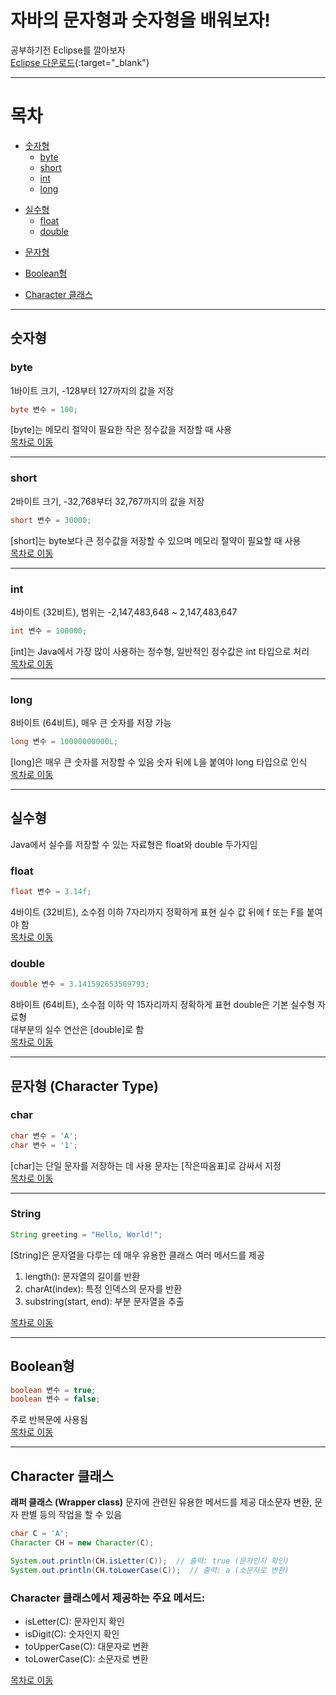 # 자바의 문자형과 숫자형을 배워보자!

공부하기전 Eclipse를 깔아보자  
[Eclipse 다운로드](https://www.eclipse.org/downloads){:target="_blank"}

---

# 목차
- [숫자형](#숫자형)
  - [byte](#byte)
  - [short](#short)
  - [int](#int)
  - [long](#long)
  <p></p>
- [실수형](#실수형)
  - [float](#float)
  - [double](#double)
  <P></P>
- [문자형](#문자형-character-type)
  <p></p>
- [Boolean형](#boolean형)
  <p></p>
- [Character 클래스](#character-클래스)

---

## <a id="숫자형"></a> 숫자형

### <a id="byte"></a> byte
1바이트 크기, -128부터 127까지의 값을 저장  
```java
byte 변수 = 100;
```
[byte]는 메모리 절약이 필요한 작은 정수값을 저장할 때 사용  
[목차로 이동](#목차)  

---

### <a id="short"></a> short
2바이트 크기, -32,768부터 32,767까지의 값을 저장  
```java
short 변수 = 30000;
```
[short]는 byte보다 큰 정수값을 저장할 수 있으며 메모리 절약이 필요할 때 사용  
[목차로 이동](#목차)  

---

### <a id="int"></a> int
4바이트 (32비트), 범위는 -2,147,483,648 ~ 2,147,483,647  
```java
int 변수 = 100000;
```
[int]는 Java에서 가장 많이 사용하는 정수형, 일반적인 정수값은 int 타입으로 처리  
[목차로 이동](#목차)  

---

### <a id="long"></a> long
8바이트 (64비트), 매우 큰 숫자를 저장 가능  
```java
long 변수 = 10000000000L;
```
[long]은 매우 큰 숫자를 저장할 수 있음 숫자 뒤에 L을 붙여야 long 타입으로 인식  
[목차로 이동](#목차)  

---

## <a id="실수형"></a> 실수형
Java에서 실수를 저장할 수 있는 자료형은 float와 double 두가지임  

### <a id = "float"></a> float
```java
float 변수 = 3.14f;
```
4바이트 (32비트), 소수점 이하 7자리까지 정확하게 표현 실수 값 뒤에 f 또는 F를 붙여야 함  
[목차로 이동](#목차)  

### <a id = "double"></a> double
```java
double 변수 = 3.141592653589793;
```
8바이트 (64비트), 소수점 이하 약 15자리까지 정확하게 표현 double은 기본 실수형 자료형  
대부분의 실수 연산은 [double]로 함  
[목차로 이동](#목차)  

---

## <a id="문자형-character-type"></a> 문자형 (Character Type)

### char
```java
char 변수 = 'A';
char 변수 = '1';
```
[char]는 단일 문자를 저장하는 데 사용 문자는 [작은따옴표]로 감싸서 지정  
[목차로 이동](#목차)  

---

### String
```java
String greeting = "Hello, World!";
```
[String]은 문자열을 다루는 데 매우 유용한 클래스 여러 메서드를 제공  

1. length(): 문자열의 길이를 반환  
2. charAt(index): 특정 인덱스의 문자를 반환  
3. substring(start, end): 부분 문자열을 추출  

[목차로 이동](#목차)  

---

## <a id="boolean형"></a> Boolean형
```java
boolean 변수 = true;
boolean 변수 = false;
```
주로 반복문에 사용됨  
[목차로 이동](#목차)  

---

## <a id="character-클래스"></a> Character 클래스
 **래퍼 클래스 (Wrapper class)** 문자에 관련된 유용한 메서드를 제공  대소문자 변환, 문자 판별 등의 작업을 할 수 있음  

```java
char C = 'A';
Character CH = new Character(C);

System.out.println(CH.isLetter(C));  // 출력: true (문자인지 확인)
System.out.println(CH.toLowerCase(C));  // 출력: a (소문자로 변환)
```

### Character 클래스에서 제공하는 주요 메서드:
- isLetter(C): 문자인지 확인  
- isDigit(C): 숫자인지 확인  
- toUpperCase(C): 대문자로 변환  
- toLowerCase(C): 소문자로 변환  

[목차로 이동](#목차)

